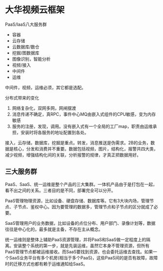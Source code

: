 # 大华视频云框架

PaaS/IaaS八大服务群

* 容器
* 云存储
* 云数据库/数仓
* 挖掘/图数据库
* 图像识别，智能分析
* 视频/接入
* 中间件
* 运维

中间件，视频，运维必须，其它都是选配。

分布式带来的变化

1. 网络复杂化，双网多网，网闸摆渡
2. 消息传递不确定，真RPC，事件中心MQ由嵌入式组件的CPU敏感，变为内存敏感
3. 服务的注册，发现，调用。没有嵌入式有一个全局的工厂map，职责由运维承担，安装时将各服务的地址配置到各处。

接入，云存储，数据库，挖掘是重点。转发，消息推送是伪需求。2B的业务，数据是核心，分发和消费并不重要。数据包括视频，图片，结构化，报警共四大类，减少视频，增强结构化间的关联，分析报警的规律，才真正把数据用好。

三大服务群
---
PaaS、SaaS、统一运维是整个产品的三大集群。一体机产品由于是打包在一起，看不出之间的关系。三者目的是不同，部署完全可以分开。

PaaS管理物理资源，比如设备、硬盘存储、数据库等。它有3大块内场，管理节点、子节点、鉴权中心。因为要管理的数据多，管理节点和子节点的区分就成了必要。

SaaS管理用户的业务数据，比如设备的点位分布、用户部门、录像计划等，数据往往是中心化的，最多就是主备，不存在主从概念。

统一运维则是整体上辅助PaaS资源管理，并将PaaS和SaaS做一定程度上的隔离。安装整个系统的第一步，就是先装运维，虽然它本身不管理资源，但所有PaaS管理节点都被运维接收。而SaaS要找到资源，也会委托运维去查找。如果一个SaaS业务平台有多个机房(相当于多个PaaS)，这些PaaS间的是否有故障，故障时的迁移方式也都有赖于运维通知给SaaS。